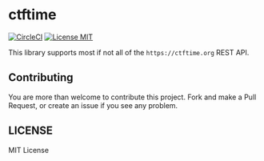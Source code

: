 # ctftime
[![CircleCI](https://img.shields.io/circleci/project/github/g0tiu5a/ctftime.svg?style=flat-square)](https://circleci.com/gh/g0tiu5a/ctftime)
[![License MIT](https://img.shields.io/badge/license-mit-blue.svg?style=flat-square)](LICENSE.md)

This library supports most if not all of the `https://ctftime.org` REST API.

## Contributing
You are more than welcome to contribute this project. Fork and make a Pull Request, or create an issue if you see any problem.

## LICENSE
MIT License

